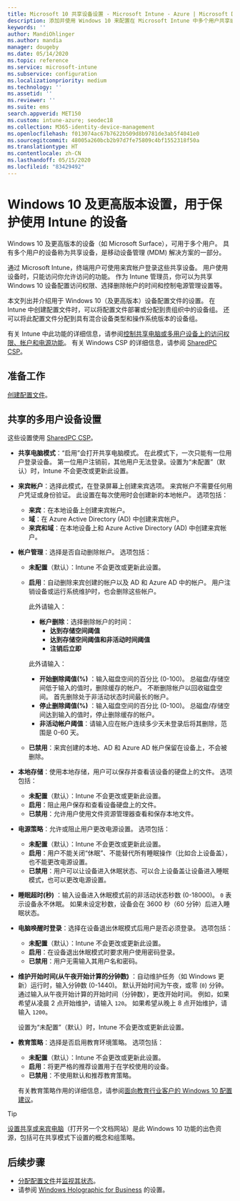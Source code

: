 ```yaml
---
title: Microsoft 10 共享设备设置 - Microsoft Intune - Azure | Microsoft Docs
description: 添加并使用 Windows 10 来配置在 Microsoft Intune 中多个用户共享或使用的设备。 查看所有设置列表以及对设备（包括 Microsoft Surface）的效果。 控制来宾帐户、管理帐户和删除非活动帐户、允许或阻止保存到本地存储、设置电源和睡眠选项、选择安装更新的时间，并在设备配置文件的教育环境中使用设备。
keywords: ''
author: MandiOhlinger
ms.author: mandia
manager: dougeby
ms.date: 05/14/2020
ms.topic: reference
ms.service: microsoft-intune
ms.subservice: configuration
ms.localizationpriority: medium
ms.technology: ''
ms.assetid: ''
ms.reviewer: ''
ms.suite: ems
search.appverid: MET150
ms.custom: intune-azure; seodec18
ms.collection: M365-identity-device-management
ms.openlocfilehash: f013074ac67b7622b509d8b9781de3ab5f4041e0
ms.sourcegitcommit: 48005a260bcb2b97d7fe75809c4bf1552318f50a
ms.translationtype: HT
ms.contentlocale: zh-CN
ms.lasthandoff: 05/15/2020
ms.locfileid: "83429492"
---
```

# <a name="windows-10-and-later-settings-to-manage-shared-devices-using-intune"></a>Windows 10 及更高版本设置，用于保护使用 Intune 的设备

Windows 10 及更高版本的设备（如 Microsoft Surface），可用于多个用户。 具有多个用户的设备称为共享设备，是移动设备管理 (MDM) 解决方案的一部分。

通过 Microsoft Intune，终端用户可使用来宾帐户登录这些共享设备。 用户使用设备时，只能访问你允许访问的功能。 作为 Intune 管理员，你可以为共享 Windows 10 设备配置访问权限、选择删除帐户的时间和控制电源管理设置等。

本文列出并介绍用于 Windows 10（及更高版本）设备配置文件的设置。 在 Intune 中创建配置文件时，可以将配置文件部署或分配到贵组织中的设备组。 还可以将此配置文件分配到具有混合设备类型和操作系统版本的设备组。

有关 Intune 中此功能的详细信息，请参阅[控制共享电脑或多用户设备上的访问权限、帐户和电源功能](shared-user-device-settings.md)。 有关 Windows CSP 的详细信息，请参阅 [SharedPC CSP](https://docs.microsoft.com/windows/client-management/mdm/sharedpc-csp)。

## <a name="before-your-begin"></a>准备工作

[创建配置文件](shared-user-device-settings.md)。

## <a name="shared-multi-user-device-settings"></a>共享的多用户设备设置

这些设置使用 [SharedPC CSP](https://docs.microsoft.com/windows/client-management/mdm/sharedpc-csp)。

- **共享电脑模式**：“启用”会打开共享电脑模式。 在此模式下，一次只能有一位用户登录设备。 第一位用户注销前，其他用户无法登录。设置为“未配置”（默认）时，Intune 不会更改或更新此设置。
- **来宾帐户**：选择此模式，在登录屏幕上创建来宾选项。 来宾帐户不需要任何用户凭证或身份验证。 此设置在每次使用时会创建新的本地帐户。 选项包括：
  - **来宾**：在本地设备上创建来宾帐户。
  - **域**：在 Azure Active Directory (AD) 中创建来宾帐户。
  - **来宾和域**：在本地设备上和 Azure Active Directory (AD) 中创建来宾帐户。
- **帐户管理**：选择是否自动删除帐户。 选项包括：
  - **未配置**（默认）：Intune 不会更改或更新此设置。
  - **启用**：自动删除来宾创建的帐户以及 AD 和 Azure AD 中的帐户。 用户注销设备或运行系统维护时，也会删除这些帐户。

    此外请输入：

    - **帐户删除**：选择删除帐户的时间：
      - **达到存储空间阈值**
      - **达到存储空间阈值和非活动时间阈值**
      - **注销后立即**

    此外请输入：

    - **开始删除阈值(%)** ：输入磁盘空间的百分比 (0-100)。 总磁盘/存储空间低于输入的值时，删除缓存的帐户。 不断删除帐户以回收磁盘空间。 首先删除处于非活动状态时间最长的帐户。
    - **停止删除阈值(%)** ：输入磁盘空间的百分比 (0-100)。 总磁盘/存储空间达到输入的值时，停止删除缓存的帐户。
    - **非活动帐户阈值**：请输入应在帐户连续多少天未登录后将其删除，范围是 0-60 天。

  - **已禁用**：来宾创建的本地、AD 和 Azure AD 帐户保留在设备上，不会被删除。

- **本地存储**：使用本地存储，用户可以保存并查看该设备的硬盘上的文件。 选项包括：
  - **未配置**（默认）：Intune 不会更改或更新此设置。
  - **启用**：阻止用户保存和查看设备硬盘上的文件。
  - **已禁用**：允许用户使用文件资源管理器查看和保存本地文件。

- **电源策略**：允许或阻止用户更改电源设置。 选项包括：
  - **未配置**（默认）：Intune 不会更改或更新此设置。
  - **启用**：用户不能关闭“休眠”、不能替代所有睡眠操作（比如合上设备盖），也不能更改电源设置。
  - **已禁用**：用户可以让设备进入休眠状态、可以合上设备盖让设备进入睡眠模式，也可以更改电源设置。

- **睡眠超时(秒)** ：输入设备进入休眠模式前的非活动状态秒数 (0-18000)。 `0` 表示设备永不休眠。 如果未设定秒数，设备会在 3600 秒（60 分钟）后进入睡眠状态。

- **电脑唤醒时登录**：选择在设备退出休眠模式后用户是否必须登录。 选项包括：
  - **未配置**（默认）：Intune 不会更改或更新此设置。
  - **启用**：在设备退出休眠模式时要求用户使用密码登录。
  - **已禁用**：用户无需输入其用户名和密码。

- **维护开始时间(从午夜开始计算的分钟数)** ：自动维护任务（如 Windows 更新）运行时，输入分钟数 (0-1440)。 默认开始时间为午夜，或零 (`0`) 分钟。 通过输入从午夜开始计算的开始时间（分钟数），更改开始时间。 例如，如果希望从凌晨 2 点开始维护，请输入 `120`。 如果希望从晚上 8 点开始维护，请输入 `1200`。

  设置为“未配置”（默认）时，Intune 不会更改或更新此设置。

- **教育策略**：选择是否启用教育环境策略。 选项包括：
  - **未配置**（默认）：Intune 不会更改或更新此设置。
  - **启用**：将更严格的推荐设置用于在学校使用的设备。
  - **已禁用**：不使用默认和推荐教育策略。

  有关教育策略作用的详细信息，请参阅[面向教育行业客户的 Windows 10 配置建议](https://docs.microsoft.com/education/windows/configure-windows-for-education)。

> [!TIP]
> [设置共享或来宾电脑](https://docs.microsoft.com/windows/configuration/set-up-shared-or-guest-pc)（打开另一个文档网站）是此 Windows 10 功能的出色资源，包括可在共享模式下设置的概念和组策略。

## <a name="next-steps"></a>后续步骤

- [分配配置文件](device-profile-assign.md)并[监视其状态](device-profile-monitor.md)。
- 请参阅 [Windows Holographic for Business](shared-user-device-settings-windows-holographic.md) 的设置。
